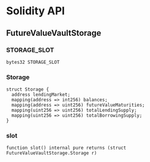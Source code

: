 # Solidity API

## FutureValueVaultStorage

### STORAGE_SLOT

```solidity
bytes32 STORAGE_SLOT
```

### Storage

```solidity
struct Storage {
  address lendingMarket;
  mapping(address => int256) balances;
  mapping(address => uint256) futureValueMaturities;
  mapping(uint256 => uint256) totalLendingSupply;
  mapping(uint256 => uint256) totalBorrowingSupply;
}
```

### slot

```solidity
function slot() internal pure returns (struct FutureValueVaultStorage.Storage r)
```

